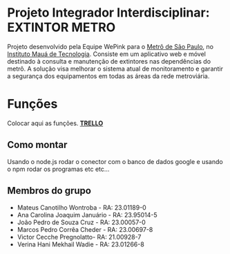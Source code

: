 # Projeto Integrador Interdisciplinar: EXTINTOR METRO

Projeto  desenvolvido pela Equipe WePink para o [Metrô de São Paulo](https://www.metro.sp.gov.br/), no [Instituto Mauá de Tecnologia](https://maua.br/). Consiste em um aplicativo web e móvel destinado à consulta e manutenção de extintores nas dependências do metrô. A solução visa melhorar o sistema atual de monitoramento e garantir a segurança dos equipamentos em todas as áreas da rede metroviária.

# Funções

Colocar aqui as funções. [**TRELLO**](https://trello.com/b/KHaxIiSC/metro-day)

## Como montar

Usando o node.js rodar o conector com o banco de dados google e usando o npm rodar os programas etc etc...

## Membros do grupo

 - Mateus Canotilho Wontroba - RA: 23.01189-0
 - Ana Carolina Joaquim Januário - RA: 23.95014-5
 - João Pedro de Souza Cruz - RA: 23.00057-0
 - Marcos Pedro Corrêa Cheder - RA: 23.00697-8
 - Victor Cecche Pregnolatto- RA: 21.00928-7
 - Verina Hani Mekhail Wadie - RA: 23.01266-8
